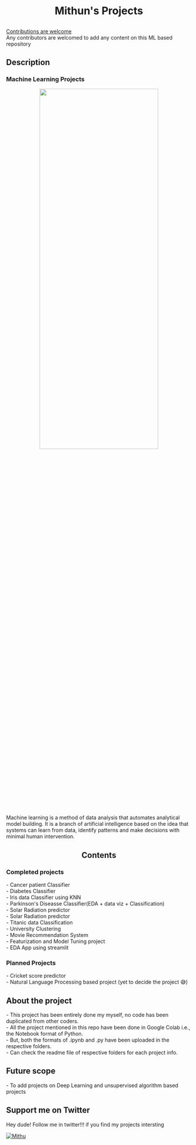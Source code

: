 <h1 align="center">Mithun's Projects</h1>
<h2 align="center">

</h2>

<p align="center"> 
  
<a href='https://github.com/Mithun162001/Projects'>Contributions are welcome</a><br>
Any contributors are welcomed to add any content on this ML based repository

<h2>Description</h2>

<h3>Machine Learning Projects</h3>

<p align="center">
<img src="https://media.giphy.com/media/26xBKuuVuNxp8seTS/source.gif" height="50%" width="80%"></p>

Machine learning is a method of data analysis that automates analytical model building. It is a branch of artificial intelligence based on the idea that systems can learn from data, identify patterns and make decisions with minimal human intervention.

<h2 align="center"> Contents </h2>

<h3>Completed projects</h3>
- Cancer patient Classifier <br>
- Diabetes Classifier<br>
- Iris data Classifier using KNN<br>
- Parkinson's Diseasse Classifier(EDA + data viz + Classification)<br>
- Solar Radiation predictor<br>
- Solar Radiation predictor<br>
- Titanic data Classification<br>
- University Clustering<br>
- Movie Recommendation System<br>
- Featurization and Model Tuning project<br>
- EDA App using streamlit<br>

<h3>Planned Projects</h3>
- Cricket score predictor<br>
- Natural Language Processing based project (yet to decide the project 😅)<br>

<h2>About the project</h2>
- This project has been entirely done my myself, no code has been duplicated from other coders.<br>
- All the project mentioned in this repo have been done in Google Colab i.e., the Notebook format of Python.<br>
- But, both the formats of .ipynb and .py have been uploaded in the respective folders.<br>
- Can check the readme file of respective folders for each project info.<br>

<h2>Future scope</h2>
- To add projects on Deep Learning and unsupervised algorithm based projects<br>

<h2>Support me on Twitter </h2>

Hey dude! Follow me in twitter!!! if you find my projects intersting

<a href="https://twitter.com/cricmithu16" target="blank"><img align="center" src="https://img.shields.io/badge/Twitter-1DA1F2?style=for-the-badge&logo=twitter&logoColor=white" alt="Mithu"  /></a>

